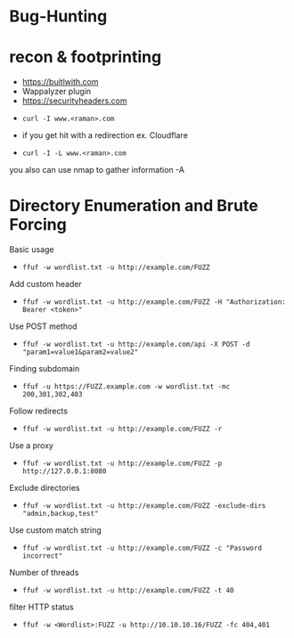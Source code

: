 # Bug-Hunting

# recon & footprinting
- https://buitlwith.com
- Wappalyzer plugin
- https://securityheaders.com
-     curl -I www.<raman>.com
- if you get hit with a redirection ex. Cloudflare
-     curl -I -L www.<raman>.com
you also can use nmap to gather information -A

# Directory Enumeration and Brute Forcing
Basic usage
-     ffuf -w wordlist.txt -u http://example.com/FUZZ
Add custom header
-     ffuf -w wordlist.txt -u http://example.com/FUZZ -H "Authorization: Bearer <token>"
Use POST method
-     ffuf -w wordlist.txt -u http://example.com/api -X POST -d "param1=value1&param2=value2"
Finding subdomain
-     ffuf -u https://FUZZ.example.com -w wordlist.txt -mc 200,301,302,403
Follow redirects
-     ffuf -w wordlist.txt -u http://example.com/FUZZ -r
Use a proxy
-     ffuf -w wordlist.txt -u http://example.com/FUZZ -p http://127.0.0.1:8080
Exclude directories
-     ffuf -w wordlist.txt -u http://example.com/FUZZ -exclude-dirs "admin,backup,test"
Use custom match string
-     ffuf -w wordlist.txt -u http://example.com/FUZZ -c "Password incorrect"
Number of threads
-     ffuf -w wordlist.txt -u http://example.com/FUZZ -t 40
filter HTTP status
-     ffuf -w <Wordlist>:FUZZ -u http://10.10.10.16/FUZZ -fc 404,401
